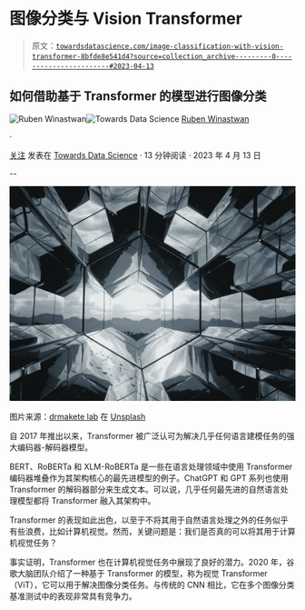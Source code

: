 # 图像分类与 Vision Transformer

> 原文：[`towardsdatascience.com/image-classification-with-vision-transformer-8bfde8e541d4?source=collection_archive---------0-----------------------#2023-04-13`](https://towardsdatascience.com/image-classification-with-vision-transformer-8bfde8e541d4?source=collection_archive---------0-----------------------#2023-04-13)

## 如何借助基于 Transformer 的模型进行图像分类

[](https://medium.com/@marcellusruben?source=post_page-----8bfde8e541d4--------------------------------)![Ruben Winastwan](https://medium.com/@marcellusruben?source=post_page-----8bfde8e541d4--------------------------------)[](https://towardsdatascience.com/?source=post_page-----8bfde8e541d4--------------------------------)![Towards Data Science](https://towardsdatascience.com/?source=post_page-----8bfde8e541d4--------------------------------) [Ruben Winastwan](https://medium.com/@marcellusruben?source=post_page-----8bfde8e541d4--------------------------------)

·

[关注](https://medium.com/m/signin?actionUrl=https%3A%2F%2Fmedium.com%2F_%2Fsubscribe%2Fuser%2F5dae9da73c9b&operation=register&redirect=https%3A%2F%2Ftowardsdatascience.com%2Fimage-classification-with-vision-transformer-8bfde8e541d4&user=Ruben+Winastwan&userId=5dae9da73c9b&source=post_page-5dae9da73c9b----8bfde8e541d4---------------------post_header-----------) 发表在 [Towards Data Science](https://towardsdatascience.com/?source=post_page-----8bfde8e541d4--------------------------------) · 13 分钟阅读 · 2023 年 4 月 13 日[](https://medium.com/m/signin?actionUrl=https%3A%2F%2Fmedium.com%2F_%2Fvote%2Ftowards-data-science%2F8bfde8e541d4&operation=register&redirect=https%3A%2F%2Ftowardsdatascience.com%2Fimage-classification-with-vision-transformer-8bfde8e541d4&user=Ruben+Winastwan&userId=5dae9da73c9b&source=-----8bfde8e541d4---------------------clap_footer-----------)

--

[](https://medium.com/m/signin?actionUrl=https%3A%2F%2Fmedium.com%2F_%2Fbookmark%2Fp%2F8bfde8e541d4&operation=register&redirect=https%3A%2F%2Ftowardsdatascience.com%2Fimage-classification-with-vision-transformer-8bfde8e541d4&source=-----8bfde8e541d4---------------------bookmark_footer-----------)![](img/a404a96d42476c650eab290a3eb6734f.png)

图片来源：[drmakete lab](https://unsplash.com/@drmakete?utm_source=unsplash&utm_medium=referral&utm_content=creditCopyText) 在 [Unsplash](https://unsplash.com/photos/hsg538WrP0Y?utm_source=unsplash&utm_medium=referral&utm_content=creditCopyText)

自 2017 年推出以来，Transformer 被广泛认可为解决几乎任何语言建模任务的强大编码器-解码器模型。

BERT、RoBERTa 和 XLM-RoBERTa 是一些在语言处理领域中使用 Transformer 编码器堆叠作为其架构核心的最先进模型的例子。ChatGPT 和 GPT 系列也使用 Transformer 的解码器部分来生成文本。可以说，几乎任何最先进的自然语言处理模型都将 Transformer 融入其架构中。

Transformer 的表现如此出色，以至于不将其用于自然语言处理之外的任务似乎有些浪费，比如计算机视觉。然而，关键问题是：我们是否真的可以将其用于计算机视觉任务？

事实证明，Transformer 也在计算机视觉任务中展现了良好的潜力。2020 年，谷歌大脑团队介绍了一种基于 Transformer 的模型，称为视觉 Transformer（ViT），它可以用于解决图像分类任务。与传统的 CNN 相比，它在多个图像分类基准测试中的表现非常具有竞争力。
